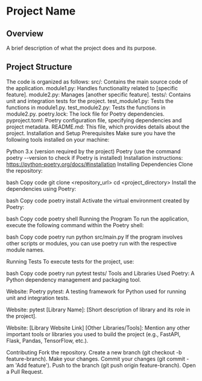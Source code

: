 # Project Name

## Overview
A brief description of what the project does and its purpose.

## Project Structure
The code is organized as follows:
src/: Contains the main source code of the application.
module1.py: Handles functionality related to [specific feature].
module2.py: Manages [another specific feature].
tests/: Contains unit and integration tests for the project.
test_module1.py: Tests the functions in module1.py.
test_module2.py: Tests the functions in module2.py.
poetry.lock: The lock file for Poetry dependencies.
pyproject.toml: Poetry configuration file, specifying dependencies and project metadata.
README.md: This file, which provides details about the project.
Installation and Setup
Prerequisites
Make sure you have the following tools installed on your machine:

Python 3.x (version required by the project)
Poetry (use the command poetry --version to check if Poetry is installed)
Installation instructions: https://python-poetry.org/docs/#installation
Installing Dependencies
Clone the repository:

bash
Copy code
git clone <repository_url>
cd <project_directory>
Install the dependencies using Poetry:

bash
Copy code
poetry install
Activate the virtual environment created by Poetry:

bash
Copy code
poetry shell
Running the Program
To run the application, execute the following command within the Poetry shell:

bash
Copy code
poetry run python src/main.py
If the program involves other scripts or modules, you can use poetry run with the respective module names.

Running Tests
To execute tests for the project, use:

bash
Copy code
poetry run pytest tests/
Tools and Libraries Used
Poetry: A Python dependency management and packaging tool.

Website: Poetry
pytest: A testing framework for Python used for running unit and integration tests.

Website: pytest
[Library Name]: [Short description of library and its role in the project].

Website: [Library Website Link]
[Other Libraries/Tools]: Mention any other important tools or libraries you used to build the project (e.g., FastAPI, Flask, Pandas, TensorFlow, etc.).

Contributing
Fork the repository.
Create a new branch (git checkout -b feature-branch).
Make your changes.
Commit your changes (git commit -am 'Add feature').
Push to the branch (git push origin feature-branch).
Open a Pull Request.
